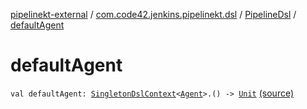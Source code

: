 [pipelinekt-external](../../index.md) / [com.code42.jenkins.pipelinekt.dsl](../index.md) / [PipelineDsl](index.md) / [defaultAgent](./default-agent.md)

# defaultAgent

`val defaultAgent: `[`SingletonDslContext`](../-singleton-dsl-context/index.md)`<`[`Agent`](../../com.code42.jenkins.pipelinekt.core/-agent.md)`>.() -> `[`Unit`](https://kotlinlang.org/api/latest/jvm/stdlib/kotlin/-unit/index.html) [(source)](https://github.com/code42/pipelinekt/tree/master/dsl/src/main/kotlin/com/code42/jenkins/pipelinekt/dsl/PipelineDsl.kt#L64)